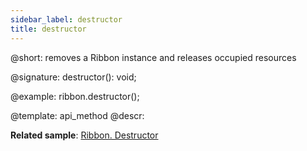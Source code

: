 ```yaml
---
sidebar_label: destructor
title: destructor
---          
```


@short: removes a Ribbon instance and releases occupied resources

@signature: destructor(): void;

@example:
ribbon.destructor();

@template: api_method
@descr:

**Related sample**: [Ribbon. Destructor](https://snippet.dhtmlx.com/h9m26vy5)

